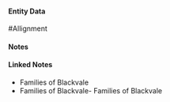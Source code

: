 #### Entity Data

#Allignment 

#### Notes

#### Linked Notes 

- Families of Blackvale
- Families of Blackvale- Families of Blackvale